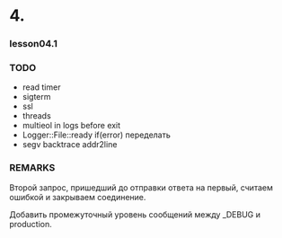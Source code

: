 # 4.

### lesson04.1






### TODO
* read timer
* sigterm
* ssl
* threads
* multieol in logs before exit
* Logger::File::ready if(error) переделать
* segv backtrace addr2line

### REMARKS

Второй запрос, пришедший до отправки ответа на первый, считаем ошибкой и закрываем соединение.

Добавить промежуточный уровень сообщений между _DEBUG и production.
